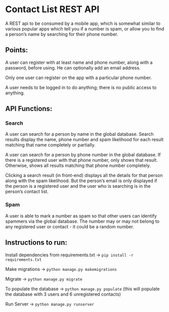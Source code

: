 # Contact List REST API

A REST api to be consumed by a mobile app, which is somewhat similar to various popular apps
which tell you if a number is spam, or allow you to find a person’s name by searching for their phone
number.

## Points:

A user can register with at least name and phone number, along with a password, before
using. He can optionally add an email address.

Only one user can register on the app with a particular phone number.

A user needs to be logged in to do anything; there is no public access to anything.

## API Functions:

### Search

A user can search for a person by name in the global database. Search results display the name,
phone number and spam likelihood for each result matching that name completely or partially.

A user can search for a person by phone number in the global database. If there is a registered
user with that phone number, only shows that result. Otherwise, shows all results matching that
phone number completely.

Clicking a search result (in front-end) displays all the details for that person along with the spam likelihood. But
the person’s email is only displayed if the person is a registered user and the user who is
searching is in the person’s contact list.

### Spam 

A user is able to mark a number as spam so that other users can identify spammers via
the global database. The number may or may not belong to any registered user or
contact - it could be a random number.

## Instructions to run:

Install dependencies from requirements.txt -> `pip install -r requirements.txt`

Make migrations -> `python manage.py makemigrations`

Migrate -> `python manage.py migrate`

To populate the database -> `python manage.py populate`
(this will populate the database with 3 users and 6 unregistered contacts)

Run Server -> `python manage.py runserver`
